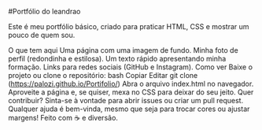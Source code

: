 #Portfólio do leandrao

Este é meu portfólio básico, criado para praticar HTML, CSS e mostrar um pouco de quem sou.

O que tem aqui
Uma página com uma imagem de fundo.
Minha foto de perfil (redondinha e estilosa).
Um texto rápido apresentando minha formação.
Links para redes sociais (GitHub e Instagram).
Como ver
Baixe o projeto ou clone o repositório:
bash
Copiar
Editar
git clone (https://palozi.github.io/Portifolio/)
Abra o arquivo index.html no navegador.
Aproveite a página e, se quiser, mexa no CSS para deixar do seu jeito.
Quer contribuir?
Sinta-se à vontade para abrir issues ou criar um pull request.
Qualquer ajuda é bem-vinda, mesmo que seja para trocar cores ou ajustar margens!
Feito com ☕ e diversão.
